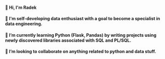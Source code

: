 #### 👋 Hi, I'm Radek
#### 👀 I'm self-developing data enthusiast with a goal to become a specialist in data engineering.
#### 🌱 I’m currently learning Python (Flask, Pandas) by writing projects using newly discovered libraries associated with SQL and PL/SQL.
#### 💞️ I’m looking to collaborate on anything related to python and data stuff.
<!--
**RogerBlond/RogerBlond** is a ✨ _special_ ✨ repository because its `README.md` (this file) appears on your GitHub profile.

Here are some ideas to get you started:

- 🔭 I’m currently working on ...
- 🌱 I’m currently learning ...
- 👯 I’m looking to collaborate on ...
- 🤔 I’m looking for help with ...
- 💬 Ask me about ...
- 📫 How to reach me: ...
- 😄 Pronouns: ...
- ⚡ Fun fact: ...
-->
